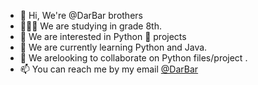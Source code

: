 - 👋 Hi, We're @DarBar brothers
- 👨🏻‍🎓 We are studying in grade 8th.
- 👀 We are interested in Python 🐍 projects
- 🌱 We are currently learning Python and Java.
- 💞️ We arelooking to collaborate on Python files/project .
- 📫 You can reach me by my email [@DarBar](dhyeyrathodsir@gmail.com)
